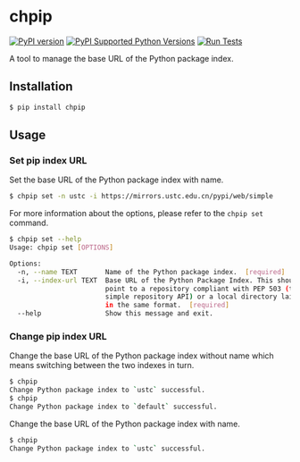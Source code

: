 # chpip

[![PyPI version](https://badge.fury.io/py/chpip.svg)](https://badge.fury.io/py/chpip)
[![PyPI Supported Python Versions](https://img.shields.io/pypi/pyversions/chpip.svg)](https://pypi.python.org/pypi/chpip/)
[![Run Tests](https://github.com/Prodesire/chpip/actions/workflows/tests.yml/badge.svg?branch=main)](https://github.com/Prodesire/chpip/actions/workflows/tests.yml)

A tool to manage the base URL of the Python package index.

## Installation

```bash
$ pip install chpip
```

## Usage

### Set pip index URL

Set the base URL of the Python package index with name.

```bash
$ chpip set -n ustc -i https://mirrors.ustc.edu.cn/pypi/web/simple
```

For more information about the options, please refer to the `chpip set` command.

```bash
$ chpip set --help
Usage: chpip set [OPTIONS]

Options:
  -n, --name TEXT       Name of the Python package index.  [required]
  -i, --index-url TEXT  Base URL of the Python Package Index. This should
                        point to a repository compliant with PEP 503 (the
                        simple repository API) or a local directory laid out
                        in the same format.  [required]
  --help                Show this message and exit.
```

### Change pip index URL

Change the base URL of the Python package index without name which means switching between the two indexes in turn.

```bash
$ chpip
Change Python package index to `ustc` successful.
$ chpip
Change Python package index to `default` successful.
```

Change the base URL of the Python package index with name.

```bash
$ chpip
Change Python package index to `ustc` successful.
```